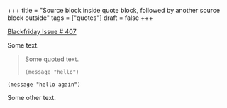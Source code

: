+++
title = "Source block inside quote block, followed by another source block outside"
tags = ["quotes"]
draft = false
+++

[Blackfriday Issue # 407](https://github.com/russross/blackfriday/issues/407)

Some text.

> Some quoted text.
>
> ```emacs-lisp
> (message "hello")
> ```

````emacs-lisp
(message "hello again")
````

Some other text.
